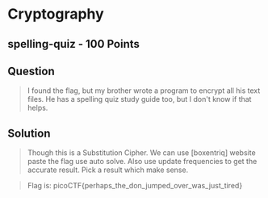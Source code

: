 # Cryptography
## spelling-quiz - 100 Points
## Question
> I found the flag, but my brother wrote a program to encrypt all his text files. He has a spelling quiz study guide too, but I don't know if that helps.

## Solution
> Though this is a Substitution Cipher. We can use [boxentriq] website paste the flag use auto solve. Also use update frequencies to get the accurate result. Pick a result which make sense.

> Flag is: picoCTF{perhaps_the_don_jumped_over_was_just_tired}
